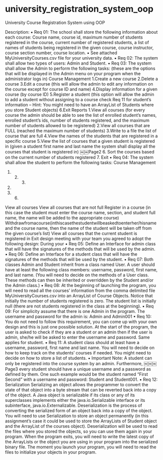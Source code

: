 # university_registration_system_oop
University Course Registration System using OOP

Description:
▪ Req 01: The school shall store the following information about each course:
      Course name, course id, maximum number of students registered in the course, current number of registered students, a list of names of students being registered in the given course, course instructor, course section number, course location.
▪ See attached MyUniversityCourses.csv file for your university data.
▪ Req 02: The system shall allow two types of users: Admin and Student.
▪ Req 03: The system shall allow the Admin to perform the following tasks: (these are the options that will be displayed in the Admin menu on your program when the administrator logs in)
Course Management
1.Create a new course
2.Delete a course
3.Edit a course (this will allow the admin to edit any information on the course except for course ID and name)
4.Display information for a given course (by course ID)
5.Register a student (this option will allow the admin to add a student without assigning to a course check Req 11 for student’s information – Hint: You might need to have an ArrayList of Students where you store Student objects)
6.Exit
Reports
1.View all courses (for every course the admin should be able to see the list of enrolled student’s names, enrolled student’s ids, number of students registered, and the maximum number of students allowed to be registered)
2.View all courses that are FULL (reached the maximum number of students)
3.Write to a file the list of course that are full
4.View the names of the students that are registered in a specific course
5.View the list of courses that a given student is registered in (given a student first name and last name the system shall display all the courses that student is registered in)
￼￼Page2
6. Sort the courses based on the current number of students registered 7. Exit
▪ Req 04: The system shall allow the student to perform the following tasks: Course Management
1. 2. 3.
4.
5. 6.
View all courses
View all courses that are not full
Register in a course (in this case the student must enter the course name, section, and student full name, the name will be added to the appropriate course) Withdrawfromacourse(inthiscasethestudentwillbeaskedtoenterher/hisnameand the course name, then the name of the student will be taken off from the given course’s list) View all courses that the current student is registered in
Exit
design meeting with your team you agreed to adopt the following design:
During your
▪ Req 05: Define an Interface for admin class that will have the signatures of the methods that will be
used by the admin.
▪ Req 06: Define an Interface for a student class that will have the signatures of the methods that will be used by the student.
▪ Req 07: Both classes Admin and Student inherit from a class named User.
A user should have at least the following class members: username, password, first name, and last name. (You will need to decide on the methods of a User class. These methods can then be inherited or overridden by the Student and/or the Admin class.)
▪ Req 08: At the beginning of launching the program, you will need to read all the courses’ information from the comma delimited file MyUniversityCourses.csv into an ArrayList of Course Objects. Notice that initially the number of students registered is zero.
The student list is initially null (there are not students registered in the class at the beginning).
▪ Req 09: For simplicity assume that there is one Admin in the program. The username and password for the admin is: Admin and Admin001
▪ Req 10: You do not need to follow this requirement, you can come up with your own design and this is just one possible solution. At the start of the program, the user is asked to check if they are a student or an admin then if the user is admin, she/he will be asked to enter the username and password. Same applies for student.
▪ Req 11: A student class should at least have a username, password, first name and last name.
You will need to decide on how to keep track on the students’ courses if needed. You might need to decide on how to store a list of students.
▪ Important Note: A student can only be registered into the course system by an admin. Furthermore,
￼￼￼Page3
every student should have a unique username and a password as defined by them. One such example would be the student named “First Second” with a username and password: Student and Student001.
▪ Req 12: Serialization
Serializing an object allows the programmer to convert the state of that object into a byte stream
that can be reverted back into a copy of the object. A Java object is serializable if its class or any of its superclasses implements either the java.io.Serializable interface or its subinterface, java.io.Externalizable. Deserialization is the process of converting the serialized form of an object back into a copy of the object. You will need to use Serialization to store an object permanently (in this assignment’s case it could be used to store the ArrayLists of Student object and the ArrayList of the courses object). Deserialization will be used to read the files where you stored the objects, so you can use them again in your program. When the program exits, you will need to write the latest copy of the ArrayLists or the object you are using in your program into the serialized binary file. The moment you launch your program, you will need to read the files to initialize your objects in your program.
